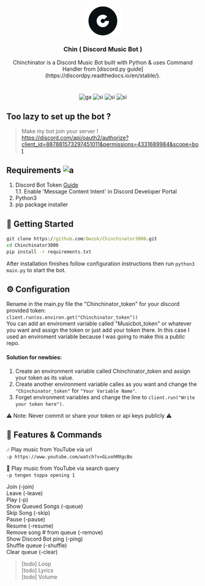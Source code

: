 <br>
<p align="center">
    <img src="./chin.png" alt='Logo' width=100>

<h3 align="center">Chin ( Discord Music Bot )</h3>

<p align="center">
    Chinchinator is a Discord Music Bot built with Python & uses Command Handler from [discord.py guide](https://discordpy.readthedocs.io/en/stable/).
</p>

#
<p align="center"

![ga](https://img.shields.io/badge/Python-3.6-blue?style=for-the-badge&logo=)
![si](https://img.shields.io/badge/Academical%20Project-No-red?style=for-the-badge&logo=) 
![si](https://img.shields.io/badge/License-MIT-green?style=for-the-badge&logo=)
![si](https://img.shields.io/badge/Repo%20Size-8Kb-yellow?style=for-the-badge&logo=)
<p align="center">

## Too lazy to set up the bot ? 
> Make my bot join your server !  
https://discord.com/api/oauth2/authorize?client_id=887881573297451011&permissions=4331689984&scope=bot

## Requirements ![a](https://img.shields.io/badge/pip-v1.3-red)
1. Discord Bot Token [Guide](https://www.pythondiscord.com/pages/guides/python-guides/discordpy/)  
1.1. Enable 'Message Content Intent' in Discord Developer Portal    
2. Python3  
3. pip package installer  

## 🐘 Getting Started  
```cmd
git clone https://github.com/Owzok/Chinchinator3000.git
cd Chinchinator3000
pip install -r requirements.txt
```
After installation finishes follow configuration instructions then run ```python3 main.py``` to start the bot. 

## ⚙️ Configuration
Rename in the main.py file the "Chinchinator_token" for your discord provided token:  
```client.run(os.environ.get("Chinchinator_token"))```  
You can add an enviroment variable called "Musicbot_token" or whatever you want and assign the token or just add your token there.
In this case I used an enviroment variable because I was going to make this a public repo.  
#### Solution for newbies:
1. Create an environment variable called Chinchinator_token and assign your token as its value.  
2. Create another environment variable calles as you want and change the ```"Chinchinator_token"``` for ```"Your Variable Name"```.  
3. Forget environment variables and change the line to ```client.run("Write your token here")```.  

⚠️ Note: Never commit or share your token or api keys publicly ⚠️  

## 📝 Features & Commands  
🎶 Play music from YouTube via url  
```-p https://www.youtube.com/watch?v=GLvohMXgcBo```

🔎 Play music from YouTube via search query  
```-p tengen toppa opening 1```

Join (-join)  
Leave (-leave)  
Play (-p)  
Show Queued Songs (-queue)  
Skip Song (-skip)  
Pause (-pause)  
Resume (-resume)  
Remove song # from queue (-remove)  
Show Discord Bot ping (-ping)  
Shuffle queue (-shuffle)  
Clear queue (-clear)  

>[todo] Loop  
[todo] Lyrics  
[todo] Volume  
